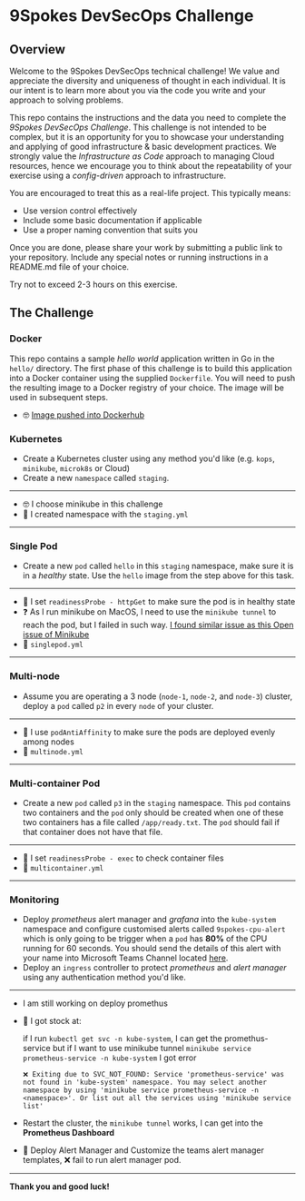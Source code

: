 # 9Spokes DevSecOps Challenge

## Overview

Welcome to the 9Spokes DevSecOps technical challenge! We value and appreciate the diversity and uniqueness of thought in each individual. It is our intent is to learn more about you via the code you write and your approach to solving problems.

This repo contains the instructions and the data you need to complete the _9Spokes DevSecOps Challenge_. This challenge is not intended to be complex, but it is an opportunity for you to showcase your understanding and applying of good infrastructure & basic development practices. We strongly value the _Infrastructure as Code_ approach to managing Cloud resources, hence we encourage you to think about the repeatability of your exercise using a _config-driven_ approach to infrastructure.

You are encouraged to treat this as a real-life project. This typically means:

-   Use version control effectively
-   Include some basic documentation if applicable
-   Use a proper naming convention that suits you

Once you are done, please share your work by submitting a public link to your repository. Include any special notes or running instructions in a README.md file of your choice.

Try not to exceed 2-3 hours on this exercise.

## The Challenge

### Docker

This repo contains a sample _hello world_ application written in Go in the `hello/` directory. The first phase of this challenge is to build this application into a Docker container using the supplied `Dockerfile`. You will need to push the resulting image to a Docker registry of your choice. The image will be used in subsequent steps.

-   🤓 [Image pushed into Dockerhub](https://hub.docker.com/r/tinahmgao/go-hello)

### Kubernetes

-   Create a Kubernetes cluster using any method you'd like (e.g. `kops`, `minikube`, `microk8s` or Cloud)
-   Create a new `namespace` called `staging`.

---

-   🤓 I choose minikube in this challenge
-   📝 I created namespace with the `staging.yml`

---

### Single Pod

-   Create a new `pod` called `hello` in this `staging` namespace, make sure it is in a _healthy_ state. Use the `hello` image from the step above for this task.

---

-   🧐 I set `readinessProbe - httpGet` to make sure the pod is in healthy state
-   ❓ As I run minikube on MacOS, I need to use the `minikube tunnel` to reach the pod, but I failed in such way. [I found similar issue as this Open issue of Minikube](https://www.notion.so/9spokes-devsecops-challenge-ef26b63478494e46a49d3cc345d16bb0#7766584eb72c4f8b9e6932d56cb19b4b)
-   📝 `singlepod.yml`

---

### Multi-node

-   Assume you are operating a 3 node (`node-1`, `node-2`, and `node-3`) cluster, deploy a `pod` called `p2` in every `node` of your cluster.

---

-   🧐 I use `podAntiAffinity` to make sure the pods are deployed evenly among nodes
-   📝 `multinode.yml`

---

### Multi-container Pod

-   Create a new `pod` called `p3` in the `staging` namespace. This `pod` contains two containers and the `pod` only should be created when one of these two containers has a file called `/app/ready.txt`. The `pod` should fail if that container does not have that file.

---

-   🧐 I set `readinessProbe - exec` to check container files
-   📝 `multicontainer.yml`

---

### Monitoring

-   Deploy _prometheus_ alert manager and _grafana_ into the `kube-system` namespace and configure customised alerts called `9spokes-cpu-alert` which is only going to be trigger when a `pod` has **80%** of the CPU running for 60 seconds. You should send the details of this alert with your name into Microsoft Teams Channel located [here](https://9spokes.webhook.office.com/webhookb2/42d60780-c647-4a13-867d-0a273bff104b@2abcc5bb-97a6-431e-aa58-27c540baed73/IncomingWebhook/6200cfc5fd3744cf9838be6cb70194f3/ef4e28f0-b9f1-4169-8320-2a70d372596c).
-   Deploy an `ingress` controller to protect _prometheus_ and _alert manager_ using any authentication method you'd like.

---

-   I am still working on deploy promethus
-   🧐 I got stock at:

    if I run `kubectl get svc -n kube-system`, I can get the promethus-service
    but if I want to use minikube tunnel `minikube service prometheus-service -n kube-system` I got error

    `❌ Exiting due to SVC_NOT_FOUND: Service 'prometheus-service' was not found in 'kube-system' namespace. You may select another namespace by using 'minikube service prometheus-service -n <namespace>'. Or list out all the services using 'minikube service list'`

-   Restart the cluster, the `minikube tunnel` works, I can get into the **Prometheus Dashboard**
-   🧐 Deploy Alert Manager and Customize the teams alert manager templates, ❌ fail to run alert manager pod.

---

**Thank you and good luck!**

